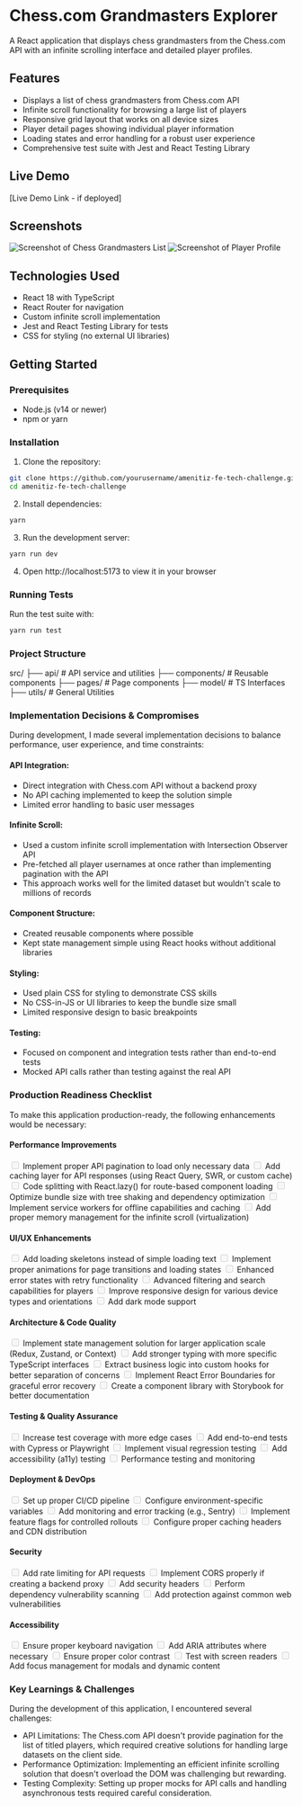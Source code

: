 # Chess.com Grandmasters Explorer

A React application that displays chess grandmasters from the Chess.com API with an infinite scrolling interface and detailed player profiles.

## Features

- Displays a list of chess grandmasters from Chess.com API
- Infinite scroll functionality for browsing a large list of players
- Responsive grid layout that works on all device sizes
- Player detail pages showing individual player information 
- Loading states and error handling for a robust user experience
- Comprehensive test suite with Jest and React Testing Library

## Live Demo

[Live Demo Link - if deployed]

## Screenshots

![Screenshot of Chess Grandmasters List](screenshots/players-list.png)
![Screenshot of Player Profile](screenshots/player-profile.png)

## Technologies Used

- React 18 with TypeScript
- React Router for navigation
- Custom infinite scroll implementation
- Jest and React Testing Library for tests
- CSS for styling (no external UI libraries)

## Getting Started

### Prerequisites

- Node.js (v14 or newer)
- npm or yarn

### Installation

1. Clone the repository:
```bash
git clone https://github.com/yourusername/amenitiz-fe-tech-challenge.git
cd amenitiz-fe-tech-challenge
```

2. Install dependencies:
```bash
yarn
```

3. Run the development server:
```bash
yarn run dev
```

4. Open http://localhost:5173 to view it in your browser

### Running Tests
Run the test suite with:

```bash
yarn run test
```

### Project Structure

src/
├── api/          # API service and utilities
├── components/   # Reusable components
├── pages/        # Page components
├── model/        # TS Interfaces
├── utils/        # General Utilities

### Implementation Decisions & Compromises

During development, I made several implementation decisions to balance performance, user experience, and time constraints:

#### API Integration:

- Direct integration with Chess.com API without a backend proxy
- No API caching implemented to keep the solution simple
- Limited error handling to basic user messages

#### Infinite Scroll:

- Used a custom infinite scroll implementation with Intersection Observer API
- Pre-fetched all player usernames at once rather than implementing pagination with the API
- This approach works well for the limited dataset but wouldn't scale to millions of records

#### Component Structure:

- Created reusable components where possible
- Kept state management simple using React hooks without additional libraries

#### Styling:

- Used plain CSS for styling to demonstrate CSS skills
- No CSS-in-JS or UI libraries to keep the bundle size small
- Limited responsive design to basic breakpoints

#### Testing:

- Focused on component and integration tests rather than end-to-end tests
- Mocked API calls rather than testing against the real API


### Production Readiness Checklist
To make this application production-ready, the following enhancements would be necessary:

#### Performance Improvements
<input disabled="" type="checkbox"> Implement proper API pagination to load only necessary data
<input disabled="" type="checkbox"> Add caching layer for API responses (using React Query, SWR, or custom cache)
<input disabled="" type="checkbox"> Code splitting with React.lazy() for route-based component loading
<input disabled="" type="checkbox"> Optimize bundle size with tree shaking and dependency optimization
<input disabled="" type="checkbox"> Implement service workers for offline capabilities and caching
<input disabled="" type="checkbox"> Add proper memory management for the infinite scroll (virtualization)

#### UI/UX Enhancements
<input disabled="" type="checkbox"> Add loading skeletons instead of simple loading text
<input disabled="" type="checkbox"> Implement proper animations for page transitions and loading states
<input disabled="" type="checkbox"> Enhanced error states with retry functionality
<input disabled="" type="checkbox"> Advanced filtering and search capabilities for players
<input disabled="" type="checkbox"> Improve responsive design for various device types and orientations
<input disabled="" type="checkbox"> Add dark mode support

#### Architecture & Code Quality
<input disabled="" type="checkbox"> Implement state management solution for larger application scale (Redux, Zustand, or Context)
<input disabled="" type="checkbox"> Add stronger typing with more specific TypeScript interfaces
<input disabled="" type="checkbox"> Extract business logic into custom hooks for better separation of concerns
<input disabled="" type="checkbox"> Implement React Error Boundaries for graceful error recovery
<input disabled="" type="checkbox"> Create a component library with Storybook for better documentation

#### Testing & Quality Assurance
<input disabled="" type="checkbox"> Increase test coverage with more edge cases
<input disabled="" type="checkbox"> Add end-to-end tests with Cypress or Playwright
<input disabled="" type="checkbox"> Implement visual regression testing
<input disabled="" type="checkbox"> Add accessibility (a11y) testing
<input disabled="" type="checkbox"> Performance testing and monitoring

#### Deployment & DevOps
<input disabled="" type="checkbox"> Set up proper CI/CD pipeline
<input disabled="" type="checkbox"> Configure environment-specific variables
<input disabled="" type="checkbox"> Add monitoring and error tracking (e.g., Sentry)
<input disabled="" type="checkbox"> Implement feature flags for controlled rollouts
<input disabled="" type="checkbox"> Configure proper caching headers and CDN distribution

#### Security
<input disabled="" type="checkbox"> Add rate limiting for API requests
<input disabled="" type="checkbox"> Implement CORS properly if creating a backend proxy
<input disabled="" type="checkbox"> Add security headers
<input disabled="" type="checkbox"> Perform dependency vulnerability scanning
<input disabled="" type="checkbox"> Add protection against common web vulnerabilities

#### Accessibility
<input disabled="" type="checkbox"> Ensure proper keyboard navigation
<input disabled="" type="checkbox"> Add ARIA attributes where necessary
<input disabled="" type="checkbox"> Ensure proper color contrast
<input disabled="" type="checkbox"> Test with screen readers
<input disabled="" type="checkbox"> Add focus management for modals and dynamic content


### Key Learnings & Challenges
During the development of this application, I encountered several challenges:

- API Limitations: The Chess.com API doesn't provide pagination for the list of titled players, which required creative solutions for handling large datasets on the client side.
- Performance Optimization: Implementing an efficient infinite scrolling solution that doesn't overload the DOM was challenging but rewarding.
- Testing Complexity: Setting up proper mocks for API calls and handling asynchronous tests required careful consideration.
